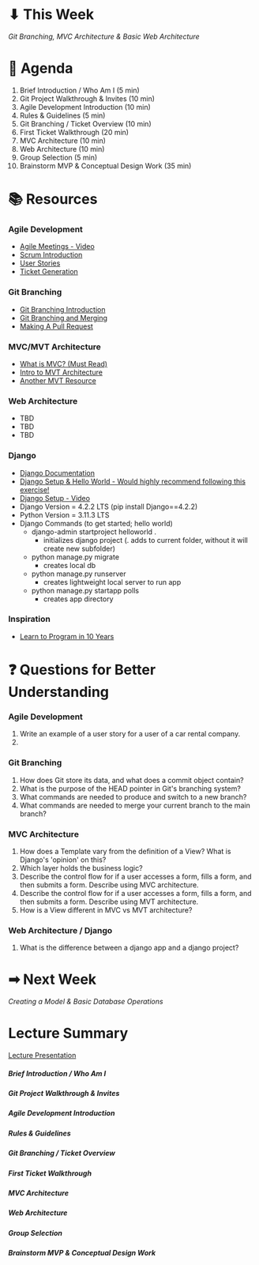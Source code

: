# ⬇ This Week
_Git Branching, MVC Architecture & Basic Web Architecture_

# 📖 Agenda
1. Brief Introduction / Who Am I (5 min)
2. Git Project Walkthrough & Invites (10 min)
3. Agile Development Introduction (10 min)
4. Rules & Guidelines (5 min)
5. Git Branching / Ticket Overview (10 min)
6. First Ticket Walkthrough (20 min)
7. MVC Architecture (10 min)
8. Web Architecture (10 min)
9. Group Selection (5 min)
10. Brainstorm MVP & Conceptual Design Work (35 min)

# 📚 Resources
### Agile Development
* [Agile Meetings - Video](https://www.youtube.com/watch?v=VW0Sn_ZKumg)
* [Scrum Introduction](https://www.youtube.com/watch?v=9TycLR0TqFA)
* [User Stories](https://www.atlassian.com/agile/project-management/user-stories)
* [Ticket Generation](https://www.linkedin.com/pulse/4-steps-writing-good-epics-stories-randy-chevalier-csm)

### Git Branching
* [Git Branching Introduction](https://git-scm.com/book/en/v2/Git-Branching-Branches-in-a-Nutshell)
* [Git Branching and Merging](https://git-scm.com/book/en/v2/Git-Branching-Basic-Branching-and-Merging)
* [Making A Pull Request](https://www.atlassian.com/git/tutorials/making-a-pull-request)

### MVC/MVT Architecture
* [What is MVC? (Must Read)](https://www.interserver.net/tips/kb/mvc-advantages-disadvantages-mvc/)
* [Intro to MVT Architecture](https://data-flair.training/blogs/django-architecture/amp/)
* [Another MVT Resource](https://medium.com/shecodeafrica/understanding-the-mvc-pattern-in-django-edda05b9f43f)

### Web Architecture
* TBD
* TBD
* TBD

### Django
* [Django Documentation](https://docs.djangoproject.com/en/4.2/)
* [Django Setup & Hello World - Would highly recommend following this exercise!](https://docs.djangoproject.com/en/4.2/intro/tutorial01/)
* [Django Setup - Video](https://www.youtube.com/watch?v=HBE4K1Xu9us&t=354s)
* Django Version = 4.2.2 LTS (pip install Django==4.2.2)
* Python Version = 3.11.3 LTS
* Django Commands (to get started; hello world)
  * django-admin startproject helloworld .
    * initializes django project (. adds to current folder, without it will create new subfolder)
  * python manage.py migrate
    * creates local db
  * python manage.py runserver
    * creates lightweight local server to run app
  * python manage.py startapp polls
    * creates app directory

### Inspiration
* [Learn to Program in 10 Years](https://norvig.com/21-days.html)

# ❓ Questions for Better Understanding
### Agile Development
1. Write an example of a user story for a user of a car rental company.
2. 

### Git Branching
1. How does Git store its data, and what does a commit object contain?
2. What is the purpose of the HEAD pointer in Git's branching system?
3. What commands are needed to produce and switch to a new branch?
4. What commands are needed to merge your current branch to the main branch?

### MVC Architecture
1. How does a Template vary from the definition of a View? What is Django's 'opinion' on this?
2. Which layer holds the business logic?
3. Describe the control flow for if a user accesses a form, fills a form, and then submits a form. Describe using MVC architecture.
4. Describe the control flow for if a user accesses a form, fills a form, and then submits a form. Describe using MVT architecture.
5. How is a View different in MVC vs MVT architecture?

### Web Architecture / Django
1. What is the difference between a django app and a django project?

# ➡ Next Week
_Creating a Model & Basic Database Operations_

# Lecture Summary
[Lecture Presentation](https://docs.google.com/presentation/d/1_gjG6ElZ7lMB6ZUCQbVMFIP8YyGzoeEoH1y50qJ-xY4/edit?usp=sharing)

##### Brief Introduction / Who Am I
##### Git Project Walkthrough & Invites
##### Agile Development Introduction 
##### Rules & Guidelines
##### Git Branching / Ticket Overview
##### First Ticket Walkthrough
##### MVC Architecture
##### Web Architecture
##### Group Selection
##### Brainstorm MVP & Conceptual Design Work
